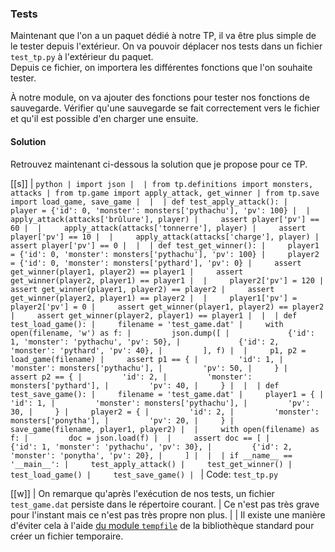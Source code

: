 ### Tests

Maintenant que l'on a un paquet dédié à notre TP, il va être plus simple de le tester depuis l'extérieur.
On va pouvoir déplacer nos tests dans un fichier `test_tp.py` à l'extérieur du paquet.  
Depuis ce fichier, on importera les différentes fonctions que l'on souhaite tester.

À notre module, on va ajouter des fonctions pour tester nos fonctions de sauvegarde.
Vérifier qu'une sauvegarde se fait correctement vers le fichier et qu'il est possible d'en charger une ensuite.

#### Solution

Retrouvez maintenant ci-dessous la solution que je propose pour ce TP.

[[s]]
| ```python
| import json
| 
| from tp.definitions import monsters, attacks
| from tp.game import apply_attack, get_winner
| from tp.save import load_game, save_game
| 
| 
| def test_apply_attack():
|     player = {'id': 0, 'monster': monsters['pythachu'], 'pv': 100}
| 
|     apply_attack(attacks['brûlure'], player)
|     assert player['pv'] == 60
| 
|     apply_attack(attacks['tonnerre'], player)
|     assert player['pv'] == 10
| 
|     apply_attack(attacks['charge'], player)
|     assert player['pv'] == 0
| 
| 
| def test_get_winner():
|     player1 = {'id': 0, 'monster': monsters['pythachu'], 'pv': 100}
|     player2 = {'id': 0, 'monster': monsters['pythard'], 'pv': 0}
|     assert get_winner(player1, player2) == player1
|     assert get_winner(player2, player1) == player1
| 
|     player2['pv'] = 120
|     assert get_winner(player1, player2) == player2
|     assert get_winner(player2, player1) == player2
| 
|     player1['pv'] = player2['pv'] = 0
|     assert get_winner(player1, player2) == player2
|     assert get_winner(player2, player1) == player1
| 
| 
| def test_load_game():
|     filename = 'test_game.dat'
|     with open(filename, 'w') as f:
|         json.dump([
|             {'id': 1, 'monster': 'pythachu', 'pv': 50},
|             {'id': 2, 'monster': 'pythard', 'pv': 40},
|         ], f)
| 
|     p1, p2 = load_game(filename)
|     assert p1 == {
|         'id': 1,
|         'monster': monsters['pythachu'],
|         'pv': 50,
|     }
|     assert p2 == {
|         'id': 2,
|         'monster': monsters['pythard'],
|         'pv': 40,
|     }
| 
| 
| def test_save_game():
|     filename = 'test_game.dat'
|     player1 = {
|         'id': 1,
|         'monster': monsters['pythachu'],
|         'pv': 30,
|     }
|     player2 = {
|         'id': 2,
|         'monster': monsters['ponytha'],
|         'pv': 20,
|     }
|     save_game(filename, player1, player2)
| 
|     with open(filename) as f:
|         doc = json.load(f)
| 
|     assert doc == [
|         {'id': 1, 'monster': 'pythachu', 'pv': 30},
|         {'id': 2, 'monster': 'ponytha', 'pv': 20},
|     ]
| 
| 
| if __name__ == '__main__':
|     test_apply_attack()
|     test_get_winner()
|     test_load_game()
|     test_save_game()
| ```
| Code: `test_tp.py`

[[w]]
| On remarque qu'après l'exécution de nos tests, un fichier `test_game.dat` persiste dans le répertoire courant.
| Ce n'est pas très grave pour l'instant mais ce n'est pas très propre non plus.
|
| Il existe une manière d'éviter cela à l'aide [du module `tempfile`](https://docs.python.org/fr/3/library/tempfile.html) de la bibliothèque standard pour créer un fichier temporaire.
